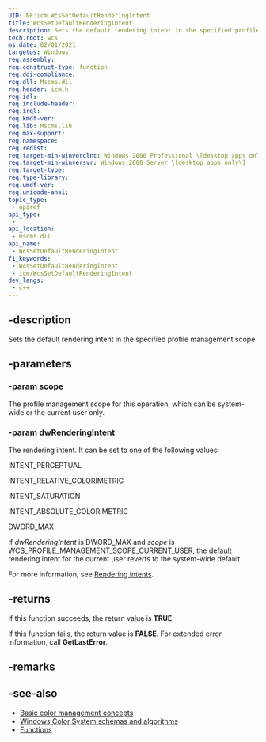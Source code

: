 ```yaml
---
UID: NF:icm.WcsSetDefaultRenderingIntent
title: WcsSetDefaultRenderingIntent
description: Sets the default rendering intent in the specified profile management scope.
tech.root: wcs
ms.date: 02/01/2021
targetos: Windows
req.assembly: 
req.construct-type: function
req.ddi-compliance: 
req.dll: Mscms.dll
req.header: icm.h
req.idl: 
req.include-header: 
req.irql: 
req.kmdf-ver: 
req.lib: Mscms.lib
req.max-support: 
req.namespace: 
req.redist: 
req.target-min-winverclnt: Windows 2000 Professional \[desktop apps only\]
req.target-min-winversvr: Windows 2000 Server \[desktop apps only\]
req.target-type: 
req.type-library: 
req.umdf-ver: 
req.unicode-ansi: 
topic_type:
 - apiref
api_type:
 - 
api_location:
 - mscms.dll
api_name:
 - WcsSetDefaultRenderingIntent
f1_keywords:
 - WcsSetDefaultRenderingIntent
 - icm/WcsSetDefaultRenderingIntent
dev_langs:
 - c++
---
```


## -description

Sets the default rendering intent in the specified profile management scope.

## -parameters

### -param scope

The profile management scope for this operation, which can be system-wide or the current user only.

### -param dwRenderingIntent

The rendering intent. It can be set to one of the following values:

INTENT\_PERCEPTUAL

INTENT\_RELATIVE\_COLORIMETRIC

INTENT\_SATURATION

INTENT\_ABSOLUTE\_COLORIMETRIC

DWORD\_MAX

If *dwRenderingIntent* is DWORD\_MAX and *scope* is WCS\_PROFILE\_MANAGEMENT\_SCOPE\_CURRENT\_USER, the default rendering intent for the current user reverts to the system-wide default.

For more information, see [Rendering intents](rendering-intents.md).

## -returns

If this function succeeds, the return value is **TRUE**.

If this function fails, the return value is **FALSE**. For extended error information, call **GetLastError**.

## -remarks

## -see-also

* [Basic color management concepts](basic-color-management-concepts.md)
* [Windows Color System schemas and algorithms](windows-color-system-schemas-and-algorithms.md)
* [Functions](/windows/win32/wcs/functions)

